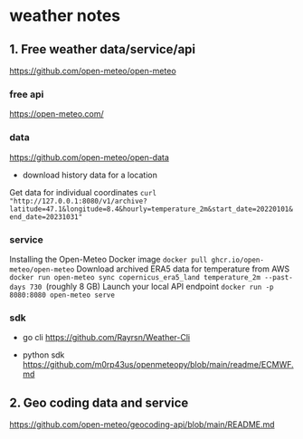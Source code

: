 # weather notes

## 1. Free weather data/service/api

https://github.com/open-meteo/open-meteo

### free api

https://open-meteo.com/

### data
https://github.com/open-meteo/open-data

- download history data for a location

Get data for individual coordinates 
`curl "http://127.0.0.1:8080/v1/archive?latitude=47.1&longitude=8.4&hourly=temperature_2m&start_date=20220101&end_date=20231031"`

### service

Installing the Open-Meteo Docker image 
`docker pull ghcr.io/open-meteo/open-meteo`
Download archived ERA5 data for temperature from AWS
`docker run open-meteo sync copernicus_era5_land temperature_2m --past-days 730 `(roughly 8 GB)
Launch your local API endpoint `docker run -p 8080:8080 open-meteo serve`

### sdk

- go cli
https://github.com/Rayrsn/Weather-Cli

- python sdk
https://github.com/m0rp43us/openmeteopy/blob/main/readme/ECMWF.md

## 2. Geo coding data and service

https://github.com/open-meteo/geocoding-api/blob/main/README.md
